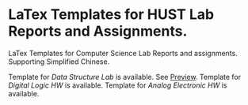 # LaTex Templates for HUST Lab Reports and Assignments.

LaTex Templates for Computer Science Lab Reports and assignments. Supporting Simplified Chinese. 

Template for *Data Structure Lab* is available. See [Preview](https://github.com/YuzheSHI/CMU-HUST-15210_Lab/blob/master/CS15210_Lab.pdf). 
Template for *Digital Logic HW* is available.
Template for *Analog Electronic HW* is available.
 

